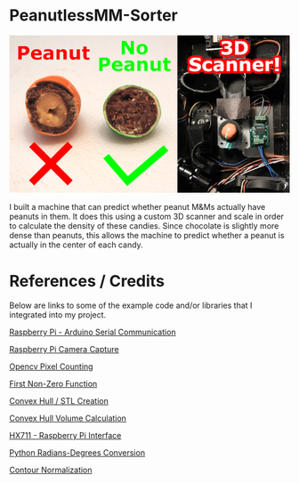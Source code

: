 # PeanutlessMM-Sorter
![PeantlessMM-Sorter](https://github.com/hamac2003/PeanutlessMM-Sorter/blob/master/cover_smaller.png "cover")

I built a machine that can predict whether peanut M&Ms actually have peanuts in them. It does this using a custom 3D scanner and scale in order to calculate the density of these candies. Since chocolate is slightly more dense than peanuts, this allows the machine to predict whether a peanut is actually in the center of each candy.



# References / Credits

Below are links to some of the example code and/or libraries that I integrated into my project.

[Raspberry Pi - Arduino Serial Communication](https://roboticsbackend.com/raspberry-pi-arduino-serial-communication/)

[Raspberry Pi Camera Capture](https://www.pyimagesearch.com/2015/03/30/accessing-the-raspberry-pi-camera-with-opencv-and-python/)

[Opencv Pixel Counting](https://stackoverflow.com/questions/45836214/opencv-python-count-pixels)

[First Non-Zero Function](https://stackoverflow.com/questions/47269390/numpy-how-to-find-first-non-zero-value-in-every-column-of-a-numpy-array)

[Convex Hull / STL Creation](https://stackoverflow.com/questions/61480649/triangulate-2d-shape-to-get-stl)

[Convex Hull Volume Calculation](https://docs.scipy.org/doc/scipy/reference/generated/scipy.spatial.ConvexHull.html)

[HX711 - Raspberry Pi Interface](https://github.com/tatobari/hx711py)

[Python Radians-Degrees Conversion](https://stackoverflow.com/questions/9875964/how-can-i-convert-radians-to-degrees-with-python)

[Contour Normalization](https://medium.com/analytics-vidhya/tutorial-how-to-scale-and-rotate-contours-in-opencv-using-python-f48be59c35a2)
